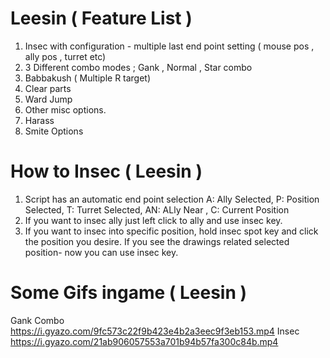 # Leesin ( Feature List )
 1) Insec with configuration - multiple last end point setting ( mouse pos , ally pos , turret etc)
 2) 3 Different combo modes ; Gank , Normal , Star combo
 3) Babbakush ( Multiple R target)
 4) Clear parts
 5) Ward Jump
 6) Other misc options.
 7) Harass
 8) Smite Options
 
 
 # How to Insec ( Leesin )
 1) Script has an automatic end point selection A: Ally Selected, P: Position Selected,   T: Turret Selected,   AN: ALly Near ,      C: Current Position
 2) If you want to insec ally just left click to ally and use insec key.
 3) If you want to insec into specific position, hold insec spot key and click the position you desire. If you see the drawings related selected position- now you can use insec key.
 
# Some Gifs ingame ( Leesin )
Gank Combo
https://i.gyazo.com/9fc573c22f9b423e4b2a3eec9f3eb153.mp4
Insec
https://i.gyazo.com/21ab906057553a701b94b57fa300c84b.mp4
